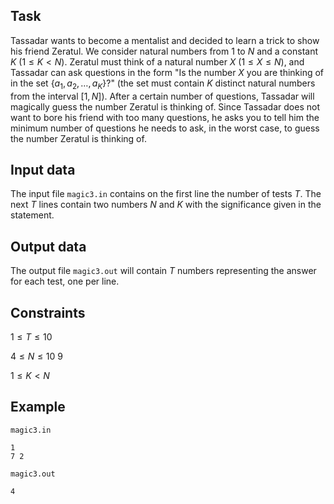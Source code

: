 ## Task

Tassadar wants to become a mentalist and decided to learn a trick to show his friend Zeratul. We consider natural numbers from $1$ to $N$ and a constant $K$ $(1 \leq K < N)$. Zeratul must think of a natural number $X$ $(1 \leq X \leq N)$, and Tassadar can ask questions in the form "Is the number $X$ you are thinking of in the set $\{ a_{1}, a_{2}, \dots, a_{K} \}$?" (the set must contain $K$ distinct natural numbers from the interval $[1, N]$). After a certain number of questions, Tassadar will magically guess the number Zeratul is thinking of. Since Tassadar does not want to bore his friend with too many questions, he asks you to tell him the minimum number of questions he needs to ask, in the worst case, to guess the number Zeratul is thinking of.

## Input data

The input file `magic3.in` contains on the first line the number of tests $T$. The next $T$ lines contain two numbers $N$ and $K$ with the significance given in the statement.

## Output data

The output file `magic3.out` will contain $T$ numbers representing the answer for each test, one per line.

## Constraints

$1 \leq T \leq 10$

$4 \leq N \leq 10\ 9$

$1 \leq K < N$

## Example

`magic3.in`

```
1
7 2
```

`magic3.out`

```
4
```